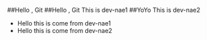 ##Hello , Git
##Hello , Git This is dev-nae1
##YoYo This is dev-nae2

- Hello this is come from dev-nae1
- Hello this is come from dev-nae2

